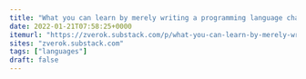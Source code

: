 ```yaml
---
title: "What you can learn by merely writing a programming language changelog"
date: 2022-01-21T07:58:25+0000
itemurl: "https://zverok.substack.com/p/what-you-can-learn-by-merely-writing"
sites: "zverok.substack.com"
tags: ["languages"]
draft: false
---
```

